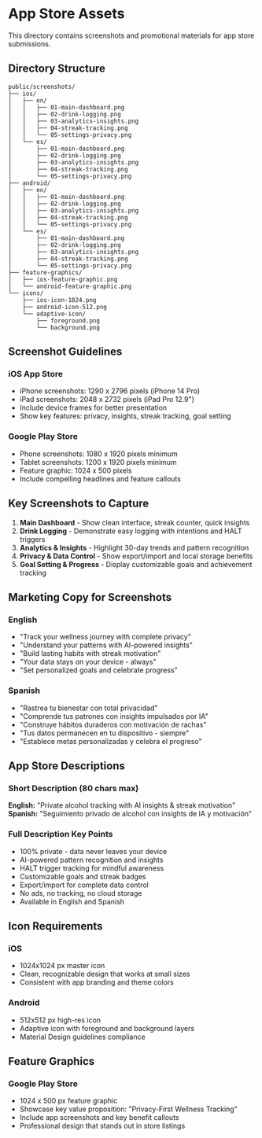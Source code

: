 # App Store Assets

This directory contains screenshots and promotional materials for app store submissions.

## Directory Structure

```
public/screenshots/
├── ios/
│   ├── en/
│   │   ├── 01-main-dashboard.png
│   │   ├── 02-drink-logging.png
│   │   ├── 03-analytics-insights.png
│   │   ├── 04-streak-tracking.png
│   │   └── 05-settings-privacy.png
│   └── es/
│       ├── 01-main-dashboard.png
│       ├── 02-drink-logging.png
│       ├── 03-analytics-insights.png
│       ├── 04-streak-tracking.png
│       └── 05-settings-privacy.png
├── android/
│   ├── en/
│   │   ├── 01-main-dashboard.png
│   │   ├── 02-drink-logging.png
│   │   ├── 03-analytics-insights.png
│   │   ├── 04-streak-tracking.png
│   │   └── 05-settings-privacy.png
│   └── es/
│       ├── 01-main-dashboard.png
│       ├── 02-drink-logging.png
│       ├── 03-analytics-insights.png
│       ├── 04-streak-tracking.png
│       └── 05-settings-privacy.png
├── feature-graphics/
│   ├── ios-feature-graphic.png
│   └── android-feature-graphic.png
└── icons/
    ├── ios-icon-1024.png
    ├── android-icon-512.png
    └── adaptive-icon/
        ├── foreground.png
        └── background.png
```

## Screenshot Guidelines

### iOS App Store
- iPhone screenshots: 1290 x 2796 pixels (iPhone 14 Pro)
- iPad screenshots: 2048 x 2732 pixels (iPad Pro 12.9")
- Include device frames for better presentation
- Show key features: privacy, insights, streak tracking, goal setting

### Google Play Store  
- Phone screenshots: 1080 x 1920 pixels minimum
- Tablet screenshots: 1200 x 1920 pixels minimum
- Feature graphic: 1024 x 500 pixels
- Include compelling headlines and feature callouts

## Key Screenshots to Capture

1. **Main Dashboard** - Show clean interface, streak counter, quick insights
2. **Drink Logging** - Demonstrate easy logging with intentions and HALT triggers  
3. **Analytics & Insights** - Highlight 30-day trends and pattern recognition
4. **Privacy & Data Control** - Show export/import and local storage benefits
5. **Goal Setting & Progress** - Display customizable goals and achievement tracking

## Marketing Copy for Screenshots

### English
- "Track your wellness journey with complete privacy"
- "Understand your patterns with AI-powered insights" 
- "Build lasting habits with streak motivation"
- "Your data stays on your device - always"
- "Set personalized goals and celebrate progress"

### Spanish
- "Rastrea tu bienestar con total privacidad"
- "Comprende tus patrones con insights impulsados por IA"
- "Construye hábitos duraderos con motivación de rachas"
- "Tus datos permanecen en tu dispositivo - siempre"
- "Establece metas personalizadas y celebra el progreso"

## App Store Descriptions

### Short Description (80 chars max)
**English:** "Private alcohol tracking with AI insights & streak motivation"
**Spanish:** "Seguimiento privado de alcohol con insights de IA y motivación"

### Full Description Key Points
- 100% private - data never leaves your device
- AI-powered pattern recognition and insights
- HALT trigger tracking for mindful awareness
- Customizable goals and streak badges
- Export/import for complete data control
- No ads, no tracking, no cloud storage
- Available in English and Spanish

## Icon Requirements

### iOS
- 1024x1024 px master icon
- Clean, recognizable design that works at small sizes
- Consistent with app branding and theme colors

### Android
- 512x512 px high-res icon
- Adaptive icon with foreground and background layers
- Material Design guidelines compliance

## Feature Graphics

### Google Play Store
- 1024 x 500 px feature graphic
- Showcase key value proposition: "Privacy-First Wellness Tracking"
- Include app screenshots and key benefit callouts
- Professional design that stands out in store listings